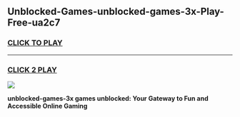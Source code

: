 
## Unblocked-Games-unblocked-games-3x-Play-Free-ua2c7
<h3>
<a href="https://premium76.site?title=unblocked-games-3x&ref=09A">CLICK TO PLAY</a></h3>
<hr>

<h3>
<a href="https://premium76.site?title=unblocked-games-3x&ref=09A">CLICK 2 PLAY</a>
  
</h3>

<a href="https://premium76.site?title=unblocked-games-3x&ref=09A"><img src="https://clearcache.store/games.png"></a>


**unblocked-games-3x games unblocked: Your Gateway to Fun and Accessible Online Gaming**
